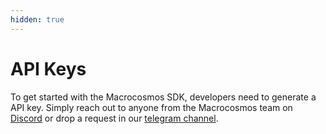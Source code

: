```yaml
---
hidden: true
---
```


# API Keys

To get started with the Macrocosmos SDK, developers need to generate a API key. Simply reach out to anyone from the Macrocosmos team on [Discord](https://discord.gg/sXJPmGTnVR) or drop a request in our [telegram channel](https://t.me/MacrocosmosAI).

